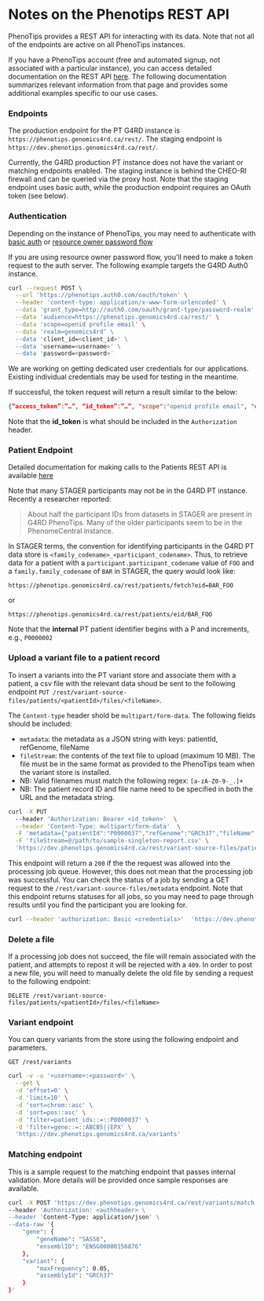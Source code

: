# Notes on the Phenotips REST API

PhenoTips provides a REST API for interacting with its data. Note that not all of the endpoints are active on all PhenoTips instances.

If you have a PhenoTips account (free and automated signup, not associated with a particular instance), you can access detailed documentation on the REST API [here](https://help.phenotips.com/hc/en-us/articles/360048543632-Variant-Store-Add-on-REST-API). The following documentation summarizes relevant information from that page and provides some additional examples specific to our use cases.

### Endpoints

The production endpoint for the PT G4RD instance is `https://phenotips.genomics4rd.ca/rest/`.
The staging endpoint is `https://dev.phenotips.genomics4rd.ca/rest/`.

Currently, the G4RD production PT instance does not have the variant or matching endpoints enabled.
The staging instance is behind the CHEO-RI firewall and can be queried via the proxy host.
Note that the staging endpoint uses basic auth, while the production endpoint requires an OAuth token (see below).

### Authentication

Depending on the instance of PhenoTips, you may need to authenticate with [basic auth](https://en.wikipedia.org/wiki/Basic_access_authentication) or [resource owner password flow](https://auth0.com/docs/flows/call-your-api-using-resource-owner-password-flow)

If you are using resource owner password flow, you'll need to make a token request to the auth server. The following example targets the G4RD Auth0 instance.

```bash
curl --request POST \
  --url 'https://phenotips.auth0.com/oauth/token' \
  --header 'content-type: application/x-www-form-urlencoded' \
  --data 'grant_type=http://auth0.com/oauth/grant-type/password-realm' \
  --data 'audience=https://phenotips.genomics4rd.ca/rest/' \
  --data 'scope=openid profile email' \
  --data 'realm=genomics4rd’ \
  --data 'client_id=<client_id>' \
  --data 'username=<username>' \
  --data 'password=<password>'
```

We are working on getting dedicated user credentials for our applications. Existing individual credentials may be used for testing in the meantime.

If successful, the token request will return a result similar to the below:

```json
{“access_token”:”…”, “id_token”:”…”, "scope":"openid profile email", "expires_in":86400, "token_type":"Bearer"}
```

Note that the **id_token** is what should be included in the `Authorization` header.

### Patient Endpoint

Detailed documentation for making calls to the Patients REST API is available [here](https://help.phenotips.com/hc/en-us/articles/360046289011-Patients-REST-API)

Note that many STAGER participants may not be in the G4RD PT instance. Recently a researcher reported:

> About half the participant IDs from datasets in STAGER are present in G4RD PhenoTips. Many of the older participants seem to be in the PhenomeCentral instance.

In STAGER terms, the convention for identifying participants in the G4RD PT data store is `<family_codename>_<participant_codename>`. Thus, to retrieve data for a patient with a `participant.participant_codename` value of `FOO` and a `family.family_codename` of `BAR` in STAGER, the query would look like:

```code
https://phenotips.genomics4rd.ca/rest/patients/fetch?eid=BAR_FOO
```

or

```code
https://phenotips.genomics4rd.ca/rest/patients/eid/BAR_FOO
```

Note that the **internal** PT patient identifier begins with a P and increments, e.g., `P0000002`

### **Upload a variant file to a patient record**

To insert a variants into the PT variant store and associate them with a patient, a csv file with the relevant data shoud be sent to the following endpoint `PUT /rest/variant-source-files/patients/<patientId>/files/<fileName>`.

The `Content-type` header shold be `multipart/form-data`. The following fields should be included:

- `metadata`: the metadata as a JSON string with keys: patientId, refGenome, fileName
- `fileStream`: the contents of the text file to upload (maximum 10 MB). The file must be in the same format as provided to the PhenoTips team when the variant store is installed.
- NB: Valid filenames must match the following regex: `[a-zA-Z0-9-_.]+`
- NB: The patient record ID and file name need to be specified in both the URL and the metadata string.

```bash
curl -X PUT
  --header 'Authorization: Bearer <id_token>'  \
  --header 'Content-Type: multipart/form-data'  \
  -F 'metadata={"patientId":"P0000037","refGenome":"GRCh37","fileName":"sample-singleton-report.csv"}' \
  -F 'fileStream=@/path/to/sample-singleton-report.csv' \
  'https://dev.phenotips.genomics4rd.ca/rest/variant-source-files/patients/P0000037/files/sample-singleton-report.csv'
```

This endpoint will return a `200` if the the request was allowed into the processing job queue. However, this does not mean that the processing job was successful. You can check the status of a job by sending a GET request to the `/rest/variant-source-files/metadata` endpoint. Note that this endpoint returns statuses for all jobs, so you may need to page through results until you find the participant you are looking for.

```bash
curl --header 'authorization: Basic <credentials>'  'https://dev.phenotips.genomics4rd.ca/rest/variant-source-files/metadata?patientOffset=25&patientLimit=25'
```

### **Delete a file**

If a processing job does not succeed, the file will remain associated with the patient, and attempts to repost it will be rejected with a `409`. In order to post a new file, you will need to manually delete the old file by sending a request to the following endpoint:

`DELETE /rest/variant-source-files/patients/<patientId>/files/<fileName>`

### **Variant endpoint**

You can query variants from the store using the following endpoint and parameters.

`GET /rest/variants`

```bash
curl -v -u '<username>:<password>' \
  --get \
  -d 'offset=0' \
  -d 'limit=10' \
  -d 'sort=chrom::asc' \
  -d 'sort=pos::asc' \
  -d 'filter=patient_ids::=::P0000037' \
  -d 'filter=gene::=::ABCB5||EPX' \
  'https://dev.phenotips.genomics4rd.ca/variants'

```

### **Matching endpoint**

This is a sample request to the matching endpoint that passes internal validation. More details will be provided once sample responses are available.

```bash
curl -X POST 'https://dev.phenotips.genomics4rd.ca/rest/variants/match' --header 'Accept: application/json' \
--header 'Authorization: <authheader> \
--header 'Content-Type: application/json' \
--data-raw '{
    "gene": {
        "geneName": "SASS6",
      	"ensemblID": "ENSG00000156876"
    },
    "variant": {
        "maxFrequency": 0.05,
        "assemblyId": "GRCh37"
    }
}'
```
